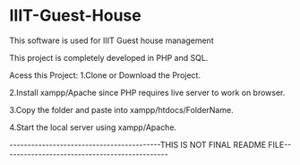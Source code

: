 # IIIT-Guest-House
This software is used for IIIT Guest house management

This project is completely developed in PHP and SQL.

Acess this Project:
1.Clone or Download the Project.

2.Install xampp/Apache since PHP requires live server to work on browser.

3.Copy the folder and paste into xampp/htdocs/FolderName.

4.Start the local server using xampp/Apache.


------------------------------------------THIS IS NOT FINAL README FILE----------------------------------------------
